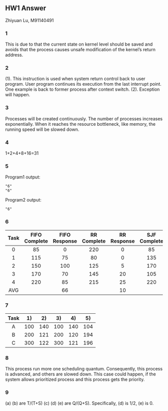 ## HW1 Answer
Zhiyuan Lu, M91140491

### 1
This is due to that the current state on kernel level should be saved and avoids that the process causes unsafe modification of the kernel’s return address.

### 2
(1). This instruction is used when system return control back to user program. User program continues its execution from the last interrupt point. One example is back to former process after context switch. 
(2). Exception will happen.

### 3
Processes will be created continuously. The number of processes increases exponentially. When it reaches the resource bottleneck, like memory, the running speed will be slowed down.

### 4
1+2+4+8+16=31

### 5
Program1 output:
```
"6"
"6"

```
Program2 output:
```
"6"

```

### 6
| Task | FIFO Complete| FIFO Response | RR Complete | RR Response | SJF Complete | SJF Response |
| :-: | :-: | :-: | :-: | :-: | :-: | :-: |
| 0 | 85 | 0 | 220 | 0 | 85 | 0 |
| 1 | 115| 75 | 80 | 0 | 135 | 95 |
| 2 | 150| 100 | 125 | 5 | 170 | 120 |
| 3 | 170| 70 | 145 | 20 | 105 | 5 |
| 4 | 220| 85 | 215 | 25 | 220 | 85 |
|AVG| | 66| | 10 | | 61|

### 7
| Task | 1) | 2) | 3) | 4) | 5) |
| :-: | :-: | :-: | :-: | :-: | :-:|
| A | 100 | 140 | 100 | 140 | 104 |
| B | 200 | 121 | 200 | 120 | 194 |
| C | 300 | 122 | 300 | 121 | 196 |

### 8
This process run more one scheduling quantum. Consequently, this process is advanced, and others are slowed down. This case could happen, if the system allows prioritized process and this process gets the priority.

### 9
(a) (b) are  T/(T+S)
(c) (d) (e) are Q/(Q+S). Specifically, (d) is 1/2, (e) is 0.